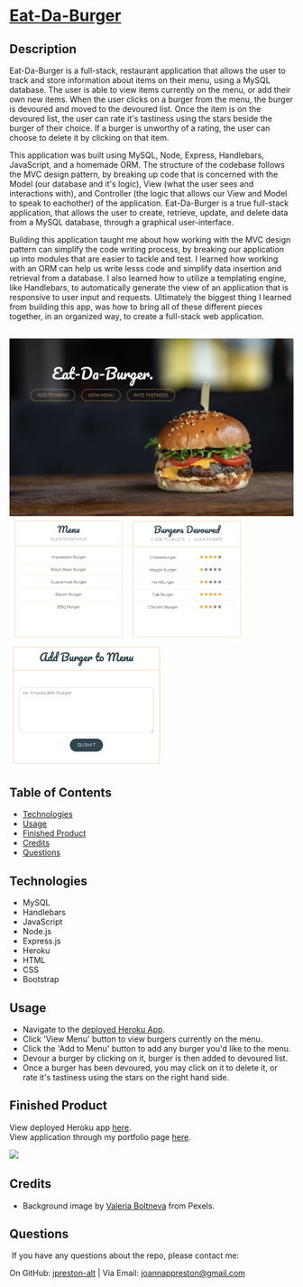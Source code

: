 # [Eat-Da-Burger](https://jp-burger-logger.herokuapp.com/) 

## Description
Eat-Da-Burger is a full-stack, restaurant application that allows the user to track and store information about items on their menu, using a MySQL database. The user is able to view items currently on the menu, or add their own new items. When the user clicks on a burger from the menu, the burger is devoured and moved to the devoured list. Once the item is on the devoured list, the user can rate it's tastiness using the stars beside the burger of their choice. If a burger is unworthy of a rating, the user can choose to delete it by clicking on that item.

This application was built using MySQL, Node, Express, Handlebars, JavaScript, and a homemade ORM. The structure of the codebase follows the MVC design pattern, by breaking up code that is concerned with the Model (our database and it's logic), View (what the user sees and interactions with), and Controller (the logic that allows our View and Model to speak to eachother) of the application. Eat-Da-Burger is a true full-stack application, that allows the user to create, retrieve, update, and delete data from a MySQL database, through a graphical user-interface.

Building this application taught me about how working with the MVC design pattern can simplify the code writing process, by breaking our application up into modules that are easier to tackle and test. I learned how working with an ORM can help us write lesss code and simplify data insertion and retrieval from a database. I also learned how to utilize a templating engine, like Handlebars, to automatically generate the view of an application that is responsive to user input and requests. Ultimately the biggest thing I learned from building this app, was how to bring all of these different pieces together, in an organized way, to create a full-stack web application.

<br>
<img src="./public/assets/images/homepage.png" alt="homepage-pic" width="700"/>
<br>
<img src="./public/assets/images/menu.png" alt="menu-pic" height="220"/>
<img src="./public/assets/images/devoured.png" alt="devoured-pic" height="220"/>
<img src="./public/assets/images/input.png" alt="input-pic" height="220"/>

## Table of Contents
* [Technologies](#technologies)
* [Usage](#usage)
* [Finished Product](#finished-product)
* [Credits](#Credits)
* [Questions](#questions)

## Technologies
* MySQL
* Handlebars
* JavaScript
* Node.js
* Express.js
* Heroku
* HTML
* CSS
* Bootstrap

## Usage
* Navigate to the [deployed Heroku App](https://jp-burger-logger.herokuapp.com/).
* Click 'View Menu' button to view burgers currently on the menu.
* Click the 'Add to Menu' button to add any burger you'd like to the menu.
* Devour a burger by clicking on it, burger is then added to devoured list.
* Once a burger has been devoured, you may click on it to delete it, or rate it's tastiness using the stars on the right hand side.


## Finished Product
View deployed Heroku app [here](https://jp-burger-logger.herokuapp.com//). <br>
View application through my portfolio page [here](https://jpreston-alt.github.io/Portfolio/portfolio.html).

![](./public/assets/images/burger.gif)

## Credits
* Background image by [Valeria Boltneva](https://www.pexels.com/@valeriya) from Pexels.

## Questions
​
If you have any questions about the repo, please contact me:

On GitHub: [jpreston-alt](https://github.com/jpreston-alt) | Via Email: joannappreston@gmail.com
